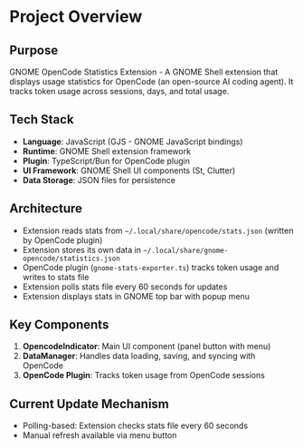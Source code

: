 # Project Overview

## Purpose
GNOME OpenCode Statistics Extension - A GNOME Shell extension that displays usage statistics for OpenCode (an open-source AI coding agent). It tracks token usage across sessions, days, and total usage.

## Tech Stack
- **Language**: JavaScript (GJS - GNOME JavaScript bindings)
- **Runtime**: GNOME Shell extension framework
- **Plugin**: TypeScript/Bun for OpenCode plugin
- **UI Framework**: GNOME Shell UI components (St, Clutter)
- **Data Storage**: JSON files for persistence

## Architecture
- Extension reads stats from `~/.local/share/opencode/stats.json` (written by OpenCode plugin)
- Extension stores its own data in `~/.local/share/gnome-opencode/statistics.json`
- OpenCode plugin (`gnome-stats-exporter.ts`) tracks token usage and writes to stats file
- Extension polls stats file every 60 seconds for updates
- Extension displays stats in GNOME top bar with popup menu

## Key Components
1. **OpencodeIndicator**: Main UI component (panel button with menu)
2. **DataManager**: Handles data loading, saving, and syncing with OpenCode
3. **OpenCode Plugin**: Tracks token usage from OpenCode sessions

## Current Update Mechanism
- Polling-based: Extension checks stats file every 60 seconds
- Manual refresh available via menu button